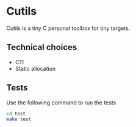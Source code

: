 # Cutils

Cutils is a tiny C personal toolbox for tiny targets.

## Technical choices

* C11
* Static allocation

## Tests

Use the following command to run the tests

```sh
cd test
make test
```